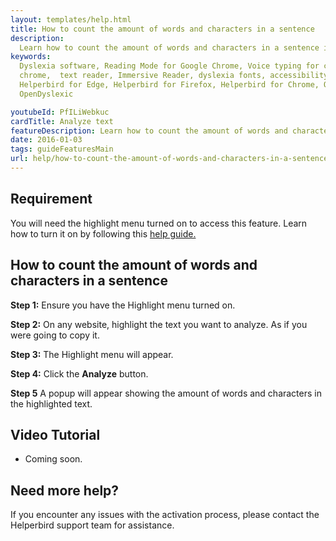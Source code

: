 ```yaml
---
layout: templates/help.html
title: How to count the amount of words and characters in a sentence
description:
  Learn how to count the amount of words and characters in a sentence in Chrome, Firefox and Edge.
keywords:
  Dyslexia software, Reading Mode for Google Chrome, Voice typing for chrome, Text to speech for
  chrome,  text reader, Immersive Reader, dyslexia fonts, accessibility software, dyslexia software,
  Helperbird for Edge, Helperbird for Firefox, Helperbird for Chrome, Opendyslexic for Chrome,
  OpenDyslexic

youtubeId: PfILiWebkuc
cardTitle: Analyze text
featureDescription: Learn how to count the amount of words and characters in a sentence
date: 2016-01-03
tags: guideFeaturesMain
url: help/how-to-count-the-amount-of-words-and-characters-in-a-sentence/
---
```


## Requirement 

You will need the highlight menu turned on to access this feature. Learn how to turn it on by following this [help guide.](/how-to-turn-on-the-highlight-menu-in-helperbird)


## How to count the amount of words and characters in a sentence

**Step 1:** Ensure you have the Highlight menu turned on.

**Step 2:** On any website, highlight the text you want to analyze. As if you were going to copy it.

**Step 3:** The Highlight menu will appear.

**Step 4:** Click the **Analyze** button.

**Step 5** A popup will appear showing the amount of words and characters in the highlighted text.


## Video Tutorial

- Coming soon.

## Need more help?

If you encounter any issues with the activation process, please contact the Helperbird support team for assistance.
